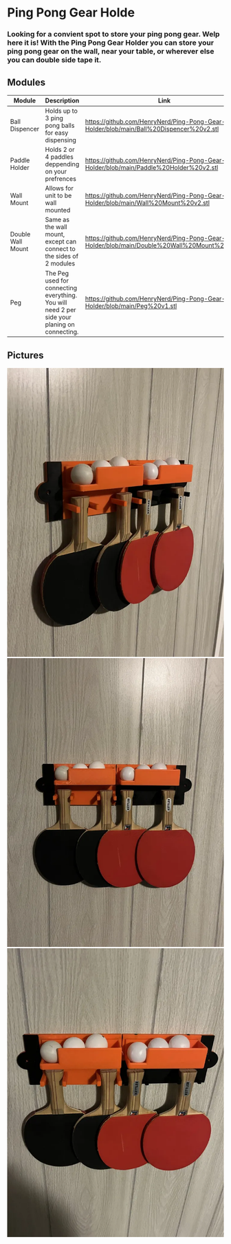 # Ping Pong Gear Holde
### Looking for a convient spot to store your ping pong gear. Welp here it is! With the Ping Pong Gear Holder you can store your ping pong gear on the wall, near your table, or wherever else you can double side tape it.

## Modules ##
| Module | Description | Link | Notes |
| ----------- | ----------- | ----| ----- |
| Ball Dispencer | Holds up to 3 ping pong balls for easy dispensing | https://github.com/HenryNerd/Ping-Pong-Gear-Holder/blob/main/Ball%20Dispencer%20v2.stl | Requires Supports |
| Paddle Holder | Holds 2 or 4 paddles deppending on your prefrences | https://github.com/HenryNerd/Ping-Pong-Gear-Holder/blob/main/Paddle%20Holder%20v2.stl |
| Wall Mount | Allows for unit to be wall mounted | https://github.com/HenryNerd/Ping-Pong-Gear-Holder/blob/main/Wall%20Mount%20v2.stl |
| Double Wall Mount | Same as the wall mount, except can connect to the sides of 2 modules | https://github.com/HenryNerd/Ping-Pong-Gear-Holder/blob/main/Double%20Wall%20Mount%20v1.stl | 
| Peg | The Peg used for connecting everything. You will need 2 per side your planing on connecting. | https://github.com/HenryNerd/Ping-Pong-Gear-Holder/blob/main/Peg%20v1.stl |

## Pictures ##
![alt text](thumbnail_img_3372.webp)
![alt text](thumbnail_img_3373.webp)
![alt text](thumbnail_img_3374.webp)
